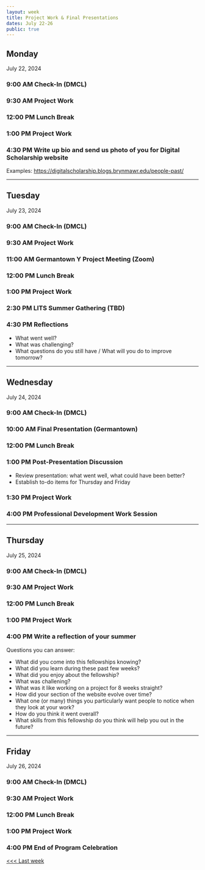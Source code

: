 ```yaml
---
layout: week
title: Project Work & Final Presentations
dates: July 22-26
public: true
---
```


## Monday
July 22, 2024

### 9:00 AM Check-In (DMCL)

### 9:30 AM Project Work

### 12:00 PM Lunch Break

### 1:00 PM Project Work

### 4:30 PM Write up bio and send us photo of you for Digital Scholarship website
Examples: https://digitalscholarship.blogs.brynmawr.edu/people-past/

---

## Tuesday
July 23, 2024

### 9:00 AM Check-In (DMCL)

### 9:30 AM Project Work

### 11:00 AM Germantown Y Project Meeting (Zoom)

### 12:00 PM Lunch Break

### 1:00 PM Project Work

### 2:30 PM LITS Summer Gathering (TBD)

### 4:30 PM Reflections
- What went well?
- What was challenging?
- What questions do you still have / What will you do to improve tomorrow?

---

## Wednesday
July 24, 2024

### 9:00 AM Check-In (DMCL)

### 10:00 AM Final Presentation (Germantown)

### 12:00 PM Lunch Break

### 1:00 PM Post-Presentation Discussion
- Review presentation: what went well, what could have been better?
- Establish to-do items for Thursday and Friday

### 1:30 PM Project Work

### 4:00 PM Professional Development Work Session

---

## Thursday
July 25, 2024

### 9:00 AM Check-In (DMCL)

### 9:30 AM Project Work

### 12:00 PM Lunch Break

### 1:00 PM Project Work

### 4:00 PM Write a reflection of your summer

Questions you can answer:
- What did you come into this fellowships knowing?
- What did you learn during these past few weeks?
- What did you enjoy about the fellowship?
- What was challening?
- What was it like working on a project for 8 weeks straight?
- How did your section of the website evolve over time?
- What one (or many) things you particularly want people to notice when they look at your work?
- How do you think it went overall?
- What skills from this fellowship do you think will help you out in the future?

---

## Friday
July 26, 2024

### 9:00 AM Check-In (DMCL)

### 9:30 AM Project Work

### 12:00 PM Lunch Break

### 1:00 PM Project Work

### 4:00 PM End of Program Celebration

[<<< Last week](07-testing.md)
